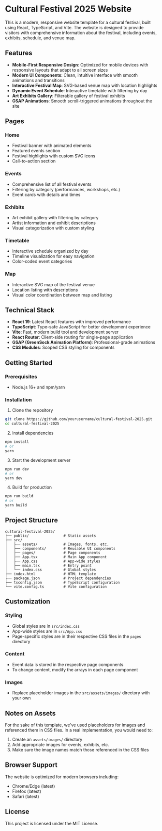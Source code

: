 # Cultural Festival 2025 Website

This is a modern, responsive website template for a cultural festival, built using React, TypeScript, and Vite. The website is designed to provide visitors with comprehensive information about the festival, including events, exhibits, schedule, and venue map.

## Features

- **Mobile-First Responsive Design**: Optimized for mobile devices with responsive layouts that adapt to all screen sizes
- **Modern UI Components**: Clean, intuitive interface with smooth animations and transitions
- **Interactive Festival Map**: SVG-based venue map with location highlights
- **Dynamic Event Schedule**: Interactive timetable with filtering by day
- **Art Exhibits Gallery**: Filterable gallery of festival exhibits
- **GSAP Animations**: Smooth scroll-triggered animations throughout the site

## Pages

### Home

- Festival banner with animated elements
- Featured events section
- Festival highlights with custom SVG icons
- Call-to-action section

### Events

- Comprehensive list of all festival events
- Filtering by category (performances, workshops, etc.)
- Event cards with details and times

### Exhibits

- Art exhibit gallery with filtering by category
- Artist information and exhibit descriptions
- Visual categorization with custom styling

### Timetable

- Interactive schedule organized by day
- Timeline visualization for easy navigation
- Color-coded event categories

### Map

- Interactive SVG map of the festival venue
- Location listing with descriptions
- Visual color coordination between map and listing

## Technical Stack

- **React 19**: Latest React features with improved performance
- **TypeScript**: Type-safe JavaScript for better development experience
- **Vite**: Fast, modern build tool and development server
- **React Router**: Client-side routing for single-page application
- **GSAP (GreenSock Animation Platform)**: Professional-grade animations
- **CSS Modules**: Scoped CSS styling for components

## Getting Started

### Prerequisites

- Node.js 16+ and npm/yarn

### Installation

1. Clone the repository

```bash
git clone https://github.com/yourusername/cultural-festival-2025.git
cd cultural-festival-2025
```

2. Install dependencies

```bash
npm install
# or
yarn
```

3. Start the development server

```bash
npm run dev
# or
yarn dev
```

4. Build for production

```bash
npm run build
# or
yarn build
```

## Project Structure

```
cultural-festival-2025/
├── public/                # Static assets
├── src/
│   ├── assets/            # Images, fonts, etc.
│   ├── components/        # Reusable UI components
│   ├── pages/             # Page components
│   ├── App.tsx            # Main App component
│   ├── App.css            # App-wide styles
│   ├── main.tsx           # Entry point
│   └── index.css          # Global styles
├── index.html             # HTML template
├── package.json           # Project dependencies
├── tsconfig.json          # TypeScript configuration
└── vite.config.ts         # Vite configuration
```

## Customization

### Styling

- Global styles are in `src/index.css`
- App-wide styles are in `src/App.css`
- Page-specific styles are in their respective CSS files in the `pages` directory

### Content

- Event data is stored in the respective page components
- To change content, modify the arrays in each page component

### Images

- Replace placeholder images in the `src/assets/images/` directory with your own

## Notes on Assets

For the sake of this template, we've used placeholders for images and referenced them in CSS files. In a real implementation, you would need to:

1. Create an `assets/images/` directory
2. Add appropriate images for events, exhibits, etc.
3. Make sure the image names match those referenced in the CSS files

## Browser Support

The website is optimized for modern browsers including:

- Chrome/Edge (latest)
- Firefox (latest)
- Safari (latest)

## License

This project is licensed under the MIT License.
